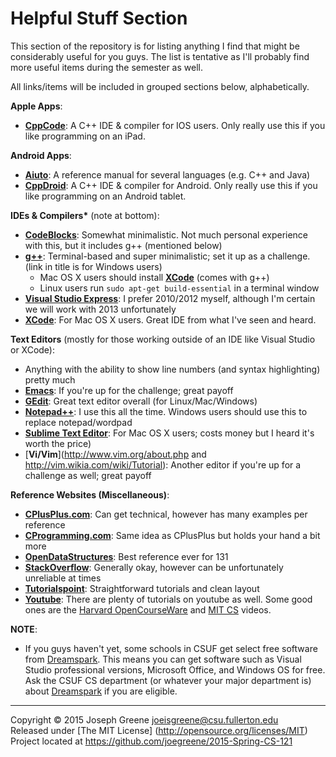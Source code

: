 Helpful Stuff Section
=====================

This section of the repository is for listing anything I find that might be considerably useful for you guys. The list is 
tentative as I'll probably find more useful items during the semester as well.

All links/items will be included in grouped sections below, alphabetically.

__Apple Apps__:
- [__CppCode__](https://itunes.apple.com/us/app/cppcode-offline-c-c++-ide/id936694712?mt=8): A C++ IDE & compiler for IOS users. Only really use this if you like programming on an iPad.

__Android Apps__:
- [__Aiuto__](https://play.google.com/store/apps/details?id=in.nishitp.aiuto&hl=en): A reference manual for several languages (e.g. C++ and Java)
- [__CppDroid__](https://play.google.com/store/apps/details?id=name.antonsmirnov.android.cppdroid&hl=en): A C++ IDE & compiler for Android. Only really use this if you like programming on an Android tablet.

__IDEs & Compilers*__ (note at bottom):
- [__CodeBlocks__](http://www.codeblocks.org/): Somewhat minimalistic. Not much personal experience with this, but it includes g++ (mentioned below)
- [__g++__](http://www.horstmann.com/bigcpp/help/gnuwindows/): Terminal-based and super minimalistic; set it up as a challenge. (link in title is for Windows users)
  - Mac OS X users should install [__XCode__](https://developer.apple.com/xcode/) (comes with g++)
  - Linux users run `sudo apt-get build-essential` in a terminal window
- [__Visual Studio Express__](https://www.visualstudio.com/en-us/products/visual-studio-express-vs.aspx): I prefer 2010/2012 myself, although I'm certain we will work with 2013 unfortunately
- [__XCode__](https://developer.apple.com/xcode/): For Mac OS X users. Great IDE from what I've seen and heard.

__Text Editors__ (mostly for those working outside of an IDE like Visual Studio or XCode):
- Anything with the ability to show line numbers (and syntax highlighting) pretty much
- [__Emacs__](http://www.gnu.org/software/emacs/tour/): If you're up for the challenge; great payoff
- [__GEdit__](https://wiki.gnome.org/Apps/Gedit): Great text editor overall (for Linux/Mac/Windows)
- [__Notepad++__](https://notepad-plus-plus.org/): I use this all the time. Windows users should use this to replace notepad/wordpad
- [__Sublime Text Editor__](http://www.sublimetext.com/): For Mac OS X users; costs money but I heard it's worth the price)
- [__Vi/Vim__](http://www.vim.org/about.php and http://vim.wikia.com/wiki/Tutorial): Another editor if you're up for a challenge as well; great payoff

__Reference Websites (Miscellaneous)__:
- [__CPlusPlus.com__](http://www.cplusplus.com/): Can get technical, however has many examples per reference
- [__CProgramming.com__](http://www.cprogramming.com/tutorial/c++-tutorial.html): Same idea as CPlusPlus but holds your hand a bit more
- [__OpenDataStructures__](http://opendatastructures.org/): Best reference ever for 131 
- [__StackOverflow__](http://stackoverflow.com/): Generally okay, however can be unfortunately unreliable at times
- [__Tutorialspoint__](http://www.tutorialspoint.com/cplusplus/): Straightforward tutorials and clean layout
- [__Youtube__](https://www.youtube.com): There are plenty of tutorials on youtube as well. Some good ones are the [Harvard OpenCourseWare](https://www.youtube.com/watch?v=z-OxzIC6pic) and [MIT CS](https://www.youtube.com/watch?v=k6U-i4gXkLM) videos.

__NOTE__: 
- If you guys haven't yet, some schools in CSUF get select free software from [Dreamspark](https://www.dreamspark.com/). This means you can get software such as Visual Studio professional versions, Microsoft Office, and Windows OS for free. Ask the CSUF CS department (or whatever your major department is) about [Dreamspark](https://www.dreamspark.com/) if you are eligible.

-------------------------------------------------------------------------------

Copyright &copy; 2015 Joseph Greene <joeisgreene@csu.fullerton.edu>  
Released under [The MIT License] (http://opensource.org/licenses/MIT)  
Project located at <https://github.com/joegreene/2015-Spring-CS-121>
